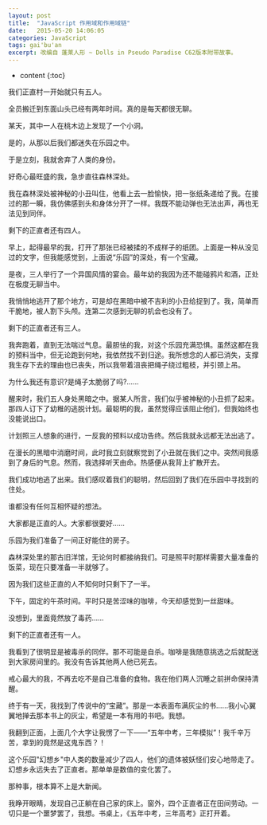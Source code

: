 ```yaml
---
layout: post
title:  "JavaScript 作用域和作用域链"
date:   2015-05-20 14:06:05
categories: JavaScript
tags: gai'bu'an
excerpt: 改编自 蓬莱人形 ~ Dolls in Pseudo Paradise C62版本附带故事。
---
```


* content
{:toc}

我们正直村一开始就只有五人。

全员搬迁到东面山头已经有两年时间。真的是每天都很无聊。

某天，其中一人在桃木边上发现了一个小洞。

是的，从那以后我们都迷失在乐园之中。

于是立刻，我就舍弃了人类的身份。

好奇心最旺盛的我，急步直往森林深处。

我在森林深处被神秘的小丑叫住，他看上去一脸愉快，把一张纸条递给了我。在接过的那一瞬，我仿佛感到头和身体分开了一样。我既不能动弹也无法出声，再也无法见到同伴。

剩下的正直者还有四人。

早上，起得最早的我，打开了那张已经被揉的不成样子的纸团。上面是一种从没见过的文字，但我能感觉到，上面说“乐园”的深处，有一个宝藏。

是夜，三人举行了一个异国风情的宴会。最年幼的我因为还不能碰鸦片和酒，正处在极度无聊当中。

我悄悄地逃开了那个地方，可是却在黑暗中被不吉利的小丑给捉到了。我，简单而干脆地，被人割下头颅。连第二次感到无聊的机会也没有了。

剩下的正直者还有三人。

我奔跑着，直到无法喘过气息。最胆怯的我，对这个乐园充满恐惧。虽然这都在我的预料当中，但无论跑到何地，我依然找不到归途。我所想念的人都已消失，支撑我生存下去的理由也已丧失，所以我带着沮丧把绳子绕过粗枝，并引颈上吊。

为什么我还有意识?是绳子太脆弱了吗?……

醒来时，我们五人身处黑暗之中。据某人所言，我们似乎被神秘的小丑抓了起来。那四人订下了幼稚的逃脱计划。最聪明的我，虽然觉得应该阻止他们，但我始终也没能说出口。

计划照三人想象的进行，一反我的预料以成功告终。然后我就永远都无法出逃了。

在漫长的黑暗中消磨时间，此时我立刻就察觉到了小丑就在我们之中。突然间我感到了身后的气息。然而，我选择听天由命。热感便从我背上扩散开去。

我们成功地逃了出来。我们感叹着我们的聪明，然后回到了我们在乐园中寻找到的住处。

谁都没有任何互相怀疑的想法。

大家都是正直的人。大家都很要好……

乐园为我们准备了一间正好能住的房子。

森林深处里的那古旧洋馆，无论何时都接纳我们。可是照平时那样需要大量准备的饭菜，现在只要准备一半就够了。

因为我们这些正直的人不知何时只剩下了一半。

下午，固定的午茶时间。平时只是苦涩味的咖啡，今天却感觉到一丝甜味。

没想到，里面竟然放了毒药……

剩下的正直者还有一人。

我看到了很明显是被毒杀的同伴。那不可能是自杀。咖啡是我随意挑选之后就配送到大家房间里的。我没有告诉其他两人他已死去。

戒心最大的我，不再去吃不是自己准备的食物。我在他们两人沉睡之前拼命保持清醒。

终于有一天，我找到了传说中的“宝藏”。那是一本表面布满灰尘的书……我小心翼翼地掸去那本书上的灰尘，希望是一本有用的书吧。我想。

我翻到正面，上面几个大字让我愣了一下——“五年中考，三年模拟”！我千辛万苦，拿到的竟然是这鬼东西？！

这个乐园"幻想乡"中人类的数量减少了四人，他们的遗体被妖怪们安心地带走了。幻想乡永远失去了正直者。那单单是数值的变化罢了。

那种事，根本算不上是大新闻。

我睁开眼睛，发现自己正躺在自己家的床上。窗外，四个正直者正在田间劳动。一切只是一个噩梦罢了，我想。书桌上，《五年中考，三年高考》正打开着。
